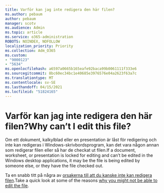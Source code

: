 ```yaml
---
title: Varför kan jag inte redigera den här filen?
ms.author: pebaum
author: pebaum
manager: scotv
ms.audience: Admin
ms.topic: article
ms.service: o365-administration
ROBOTS: NOINDEX, NOFOLLOW
localization_priority: Priority
ms.collection: Adm_O365
ms.custom:
- "9000123"
- "5634"
ms.openlocfilehash: a6597a0665b165eafe92baca99b0061111f333e6
ms.sourcegitcommit: 8bc60ec34bc1e40685e3976576e04a2623f63a7c
ms.translationtype: MT
ms.contentlocale: sv-SE
ms.lasthandoff: 04/15/2021
ms.locfileid: "51824165"
---
```

# <a name="why-cant-i-edit-this-file"></a><span data-ttu-id="aaf8d-102">Varför kan jag inte redigera den här filen?</span><span class="sxs-lookup"><span data-stu-id="aaf8d-102">Why can’t I edit this file?</span></span>

<span data-ttu-id="aaf8d-103">Om ett dokument, kalkylblad eller en presentation är låst för redigering och inte kan redigeras i Windows-skrivbordsprogram, kan det vara någon annan som redigerar filen eller så har de checkat ut filen.</span><span class="sxs-lookup"><span data-stu-id="aaf8d-103">If a document, worksheet, or presentation is locked for editing and can’t be edited in the Windows desktop applications, it may be the file is being edited by someone else, or they have the file checked out.</span></span>

<span data-ttu-id="aaf8d-104">Ta en snabb titt på några av [orsakerna till att du kanske inte kan redigera filen](https://support.office.com/article/why-can-t-i-edit-this-file-97315f48-aa5e-49d3-a4ae-a14b73daf87b).</span><span class="sxs-lookup"><span data-stu-id="aaf8d-104">Take a quick look at some of the reasons [why you might not be able to edit the file](https://support.office.com/article/why-can-t-i-edit-this-file-97315f48-aa5e-49d3-a4ae-a14b73daf87b).</span></span>

